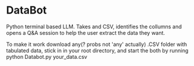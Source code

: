 # DataBot
Python terminal based LLM. Takes and CSV, identifies the collumns and opens a Q&A session to help the user extract the data they want. 


To make it work download any(? probs not 'any' actually) .CSV folder with tabulated data, stick in in your root directory, and start the both by running python Databot.py your_data.csv